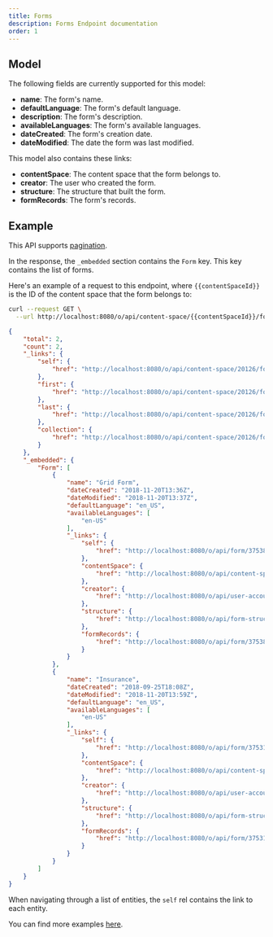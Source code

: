 ```yaml
---
title: Forms
description: Forms Endpoint documentation
order: 1
---
```


## Model

The following fields are currently supported for this model:

* **name**: The form's name.
* **defaultLanguage**: The form's default language.
* **description**: The form's description.
* **availableLanguages**: The form's available languages.
* **dateCreated**: The form's creation date.
* **dateModified**: The date the form was last modified.

This model also contains these links:

* **contentSpace**: The content space that the form belongs to.
* **creator**: The user who created the form.
* **structure**: The structure that built the form.
* **formRecords**: The form's records.

## Example

This API supports [pagination](/docs/general/pagination.html).

In the response, the `_embedded` section contains the `Form` key. This key contains the list of forms.

Here's an example of a request to this endpoint, where `{{contentSpaceId}}` is the ID of the content space that the form belongs to: 

```bash request
curl --request GET \
  --url http://localhost:8080/o/api/content-space/{{contentSpaceId}}/form
```

```json response
{
    "total": 2,
    "count": 2,
    "_links": {
        "self": {
            "href": "http://localhost:8080/o/api/content-space/20126/form?page=1&per_page=30"
        },
        "first": {
            "href": "http://localhost:8080/o/api/content-space/20126/form?page=1&per_page=30"
        },
        "last": {
            "href": "http://localhost:8080/o/api/content-space/20126/form?page=1&per_page=30"
        },
        "collection": {
            "href": "http://localhost:8080/o/api/content-space/20126/form"
        }
    },
    "_embedded": {
        "Form": [
            {
                "name": "Grid Form",
                "dateCreated": "2018-11-20T13:36Z",
                "dateModified": "2018-11-20T13:37Z",
                "defaultLanguage": "en_US",
                "availableLanguages": [
                    "en-US"
                ],
                "_links": {
                    "self": {
                        "href": "http://localhost:8080/o/api/form/37538"
                    },
                    "contentSpace": {
                        "href": "http://localhost:8080/o/api/content-space/20126"
                    },
                    "creator": {
                        "href": "http://localhost:8080/o/api/user-account/20139"
                    },
                    "structure": {
                        "href": "http://localhost:8080/o/api/form-structures/37534"
                    },
                    "formRecords": {
                        "href": "http://localhost:8080/o/api/form/37538/form-record"
                    }
                }
            },
            {
                "name": "Insurance",
                "dateCreated": "2018-09-25T18:08Z",
                "dateModified": "2018-11-20T13:59Z",
                "defaultLanguage": "en_US",
                "availableLanguages": [
                    "en-US"
                ],
                "_links": {
                    "self": {
                        "href": "http://localhost:8080/o/api/form/37531"
                    },
                    "contentSpace": {
                        "href": "http://localhost:8080/o/api/content-space/20126"
                    },
                    "creator": {
                        "href": "http://localhost:8080/o/api/user-account/20139"
                    },
                    "structure": {
                        "href": "http://localhost:8080/o/api/form-structures/37527"
                    },
                    "formRecords": {
                        "href": "http://localhost:8080/o/api/form/37531/form-record"
                    }
                }
            }
        ]
    }
}
```

When navigating through a list of entities, the `self` rel contains the link to each entity. 

You can find more examples [here](/docs/content-space/contentStructure/examples.html). 
